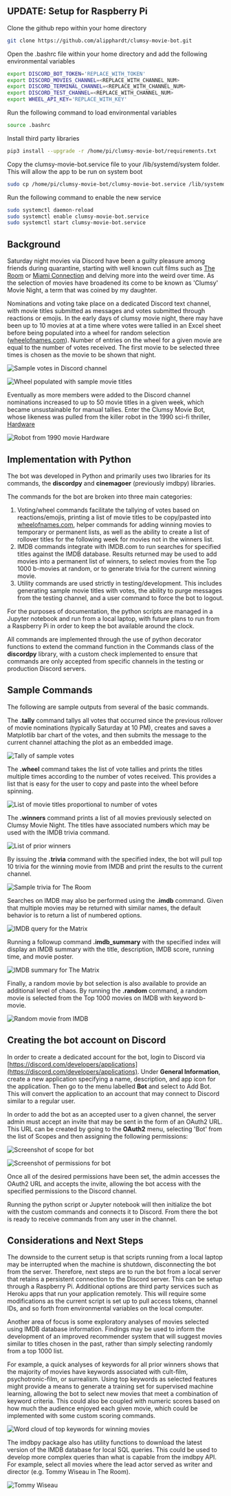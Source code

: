 ## UPDATE: Setup for Raspberry Pi
Clone the github repo within your home directory
```bash
git clone https://github.com/alipphardt/clumsy-movie-bot.git
```

Open the .bashrc file within your home directory and add the following environmental variables
```bash
export DISCORD_BOT_TOKEN='REPLACE_WITH_TOKEN'
export DISCORD_MOVIES_CHANNEL=<REPLACE_WITH_CHANNEL_NUM>
export DISCORD_TERMINAL_CHANNEL=<REPLACE_WITH_CHANNEL_NUM>
export DISCORD_TEST_CHANNEL=<REPLACE_WITH_CHANNEL_NUM>
export WHEEL_API_KEY='REPLACE_WITH_KEY'
```

Run the following command to load environmental variables
```bash
source .bashrc
```

Install third party libraries
```bash
pip3 install --upgrade -r /home/pi/clumsy-movie-bot/requirements.txt
```

Copy the clumsy-movie-bot.service file to your /lib/systemd/system folder. This will allow the app to be run on system boot
```bash
sudo cp /home/pi/clumsy-movie-bot/clumsy-movie-bot.service /lib/systemd/system
```

Run the following command to enable the new service
```bash
sudo systemctl daemon-reload
sudo systemctl enable clumsy-movie-bot.service
sudo systemctl start clumsy-movie-bot.service
```

## Background

Saturday night movies via Discord have been a guilty pleasure among friends during quarantine, starting with well known cult films such as [The Room](https://www.imdb.com/title/tt0368226/) or [Miami Connection](https://www.imdb.com/title/tt0092549/) and delving more into the weird over time. As the selection of movies have broadened its come to be known as 'Clumsy' Movie Night, a term that was coined by my daughter.

Nominations and voting take place on a dedicated Discord text channel, with movie titles submitted as messages and votes submitted through reactions or emojis. In the early days of clumsy movie night, there may have been up to 10 movies at at a time where votes were tallied in an Excel sheet before being populated into a wheel for random selection ([wheelofnames.com](https://wheelofnames.com)). Number of entries on the wheel for a given movie are equal to the number of votes received. The first movie to be selected three times is chosen as the movie to be shown that night.

![Sample votes in Discord channel](/images/samples.png)

![Wheel populated with sample movie titles](/images/wheelofnames.png)

Eventually as more members were added to the Discord channel nominations increased to up to 50 movie titles in a given week, which became unsustainable for manual tallies. Enter the Clumsy Movie Bot, whose likeness was pulled from the killer robot in the 1990 sci-fi thriller, [Hardware](https://www.imdb.com/title/tt0099740)

![Robot from 1990 movie Hardware](/images/hardware-robot.jpg)

## Implementation with Python

The bot was developed in Python and primarily uses two libraries for its commands, the **discordpy** and **cinemagoer** (previously imdbpy) libraries.

The commands for the bot are broken into three main categories:

1. Voting/wheel commands facilitate the tallying of votes based on reactions/emojis, printing a list of movie titles to be copy/pasted into [wheelofnames.com](https://wheelofnames.com), helper commands for adding winning movies to temporary or permanent lists, as well as the ability to create a list of rollover titles for the following week for movies not in the winners list.
2. IMDB commands integrate with IMDB.com to run searches for specified titles against the IMDB database. Results returned may be used to add movies into a permanent list of winners, to select movies from the Top 1000 b-movies at random, or to generate trivia for the current winning movie.
3. Utility commands are used strictly in testing/development. This includes generating sample movie titles with votes, the ability to purge messages from the testing channel, and a user command to force the bot to logout.

For the purposes of documentation, the python scripts are managed in a Jupyter notebook and run from a local laptop, with future plans to run from a Raspberry Pi in order to keep the bot available around the clock.

All commands are implemented through the use of python decorator functions to extend the command function in the Commands class of the **discordpy** library, with a custom check implemented to ensure that commands are only accepted from specific channels in the testing or production Discord servers.

## Sample Commands

The following are sample outputs from several of the basic commands.

The **.tally** command tallys all votes that occurred since the previous rollover of movie nominations (typically Saturday at 10 PM), creates and saves a Matplotlib bar chart of the votes, and then submits the message to the current channel attaching the plot as an embedded image.

![Tally of sample votes](/images/tally.png)

The **.wheel** command takes the list of vote tallies and prints the titles multiple times according to the number of votes received. This provides a list that is easy for the user to copy and paste into the wheel before spinning.

![List of movie titles proportional to number of votes](/images/wheel.png)

The **.winners** command prints a list of all movies previously selected on Clumsy Movie Night. The titles have associated numbers which may be used with the IMDB trivia command.

![List of prior winners](/images/winners.png)

By issuing the **.trivia** command with the specified index, the bot will pull top 10 trivia for the winning movie from IMDB and print the results to the current channel.

![Sample trivia for The Room](/images/trivia.png)

Searches on IMDB may also be performed using the **.imdb** command. Given that multiple movies may be returned with similar names, the default behavior is to return a list of numbered options.

![IMDB query for the Matrix](/images/imdb.png)

Running a followup command **.imdb_summary** with the specified index will display an IMDB summary with the title, description, IMDB score, running time, and movie poster.

![IMDB summary for The Matrix](/images/imdb_summary.png)

Finally, a random movie by bot selection is also available to provide an additional level of chaos. By running the **.random** command, a random movie is selected from the Top 1000 movies on IMDB with keyword b-movie.

![Random movie from IMDB](/images/random.png)


## Creating the bot account on Discord

In order to create a dedicated account for the bot, login to Discord via [https://discord.com/developers/applications](https://discord.com/developers/applications). Under **General Information**, create a new application specifying a name, description, and app icon for the application. Then go to the menu labelled **Bot** and select to Add Bot. This will convert the application to an account that may connect to Discord similar to a regular user. 

In order to add the bot as an accepted user to a given channel, the server admin must accept an invite that may be sent in the form of an OAuth2 URL. This URL can be created by going to the **OAuth2** menu, selecting 'Bot' from the list of Scopes and then assigning the following permissions:

![Screenshot of scope for bot](/images/scope.png)

![Screenshot of permissions for bot](/images/permissions.png)

Once all of the desired permissions have been set, the admin accesses the OAuth2 URL and accepts the invite, allowing the bot access with the specified permissions to the Discord channel. 

Running the python script or Jupyter notebook will then initialize the bot with the custom commands and connects it to Discord. From there the bot is ready to receive commands from any user in the channel.

## Considerations and Next Steps

The downside to the current setup is that scripts running from a local laptop may be interrupted when the machine is shutdown, disconnecting the bot from the server. Therefore, next steps are to run the bot from a local server that retains a persistent connection to the Discord server. This can be setup through a Raspberry Pi. Additional options are third party services such as Heroku apps that run your application remotely. This will require some modifications as the current script is set up to pull access tokens, channel IDs, and so forth from environmental variables on the local computer.

Another area of focus is some exploratory analyses of movies selected using IMDB database information. Findings may be used to inform the development of an improved recommender system that will suggest movies similar to titles chosen in the past, rather than simply selecting randomly from a top 1000 list.

For example, a quick analyses of keywords for all prior winners shows that the majority of movies have keywords associated with cult-film, psychotronic-film, or surrealism. Using top keywords as selected features might provide a means to generate a training set for supervised machine learning, allowing the bot to select new movies that meet a combination of keyword criteria. This could also be coupled with numeric scores based on how much the audience enjoyed each given movie, which could be implemented with some custom scoring commands.

![Word cloud of top keywords for winning movies](/images/imdb-keywords-word-cloud.png)

The imdbpy package also has utility functions to download the latest version of the IMDB database for local SQL queries. This could be used to develop more complex queries than what is capable from the imdbpy API. For example, select all movies where the lead actor served as writer and director (e.g. Tommy Wiseau in The Room).

![Tommy Wiseau](/images/the-room.gif)
